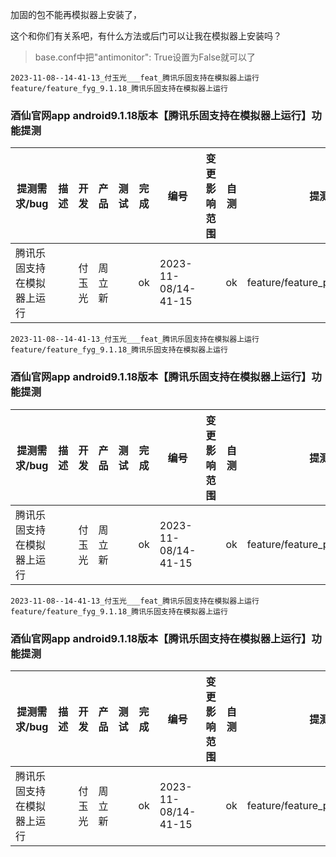 

加固的包不能再模拟器上安装了，

这个和你们有关系吧，有什么方法或后门可以让我在模拟器上安装吗？



> base.conf中把"antimonitor": True设置为False就可以了






```
2023-11-08--14-41-13_付玉光___feat_腾讯乐固支持在模拟器上运行
feature/feature_fyg_9.1.18_腾讯乐固支持在模拟器上运行
```




### 酒仙官网app android9.1.18版本【腾讯乐固支持在模拟器上运行】功能提测


| 提测需求/bug  |   描述          |  开发           |  产品                |      测试           |       完成      |  编号            |  变更影响范围     |   自测    |  提测分支       |  提测时间         |
| ------------ |      ----      |       ----     |      ----            |      ----          |      ----      |  ----            |   ------------  |   ----   |  ------       |  --------        |
|  腾讯乐固支持在模拟器上运行   |                |  付玉光       |   周立新    |           |       ok       | 2023-11-08/14-41-15  |                 |    ok    | feature/feature_preRelease_9.1.18 |  2023-11-11/17:12:19 |








```
2023-11-08--14-41-13_付玉光___feat_腾讯乐固支持在模拟器上运行
feature/feature_fyg_9.1.18_腾讯乐固支持在模拟器上运行
```




### 酒仙官网app android9.1.18版本【腾讯乐固支持在模拟器上运行】功能提测


| 提测需求/bug  |   描述          |  开发           |  产品                |      测试           |       完成      |  编号            |  变更影响范围     |   自测    |  提测分支       |  提测时间         |
| ------------ |      ----      |       ----     |      ----            |      ----          |      ----      |  ----            |   ------------  |   ----   |  ------       |  --------        |
|  腾讯乐固支持在模拟器上运行   |                |  付玉光       |   周立新    |           |       ok       | 2023-11-08/14-41-15  |                 |    ok    | feature/feature_preRelease_9.1.18 |  2023-11-11/17:12:26 |








```
2023-11-08--14-41-13_付玉光___feat_腾讯乐固支持在模拟器上运行
feature/feature_fyg_9.1.18_腾讯乐固支持在模拟器上运行
```




### 酒仙官网app android9.1.18版本【腾讯乐固支持在模拟器上运行】功能提测


| 提测需求/bug  |   描述          |  开发           |  产品                |      测试           |       完成      |  编号            |  变更影响范围     |   自测    |  提测分支       |  提测时间         |
| ------------ |      ----      |       ----     |      ----            |      ----          |      ----      |  ----            |   ------------  |   ----   |  ------       |  --------        |
|  腾讯乐固支持在模拟器上运行   |                |  付玉光       |   周立新    |           |       ok       | 2023-11-08/14-41-15  |                 |    ok    | feature/feature_preRelease_9.1.18 |  2023-11-11/17:12:33 |





